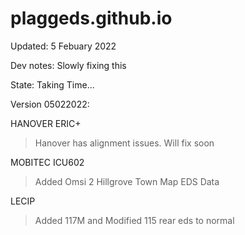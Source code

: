 # plaggeds.github.io
Updated: 5 Febuary 2022

Dev notes: Slowly fixing this

State: Taking Time...

Version 05022022:

HANOVER ERIC+
>Hanover has alignment issues. Will fix soon

MOBITEC ICU602
>Added Omsi 2 Hillgrove Town Map EDS Data

LECIP
>Added 117M and Modified 115 rear eds to normal